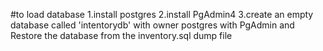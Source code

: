 #to load database
 1.install postgres
 2.install PgAdmin4
 3.create an empty database called 'intentorydb' with owner postgres with PgAdmin and Restore the database from the inventory.sql dump file 

